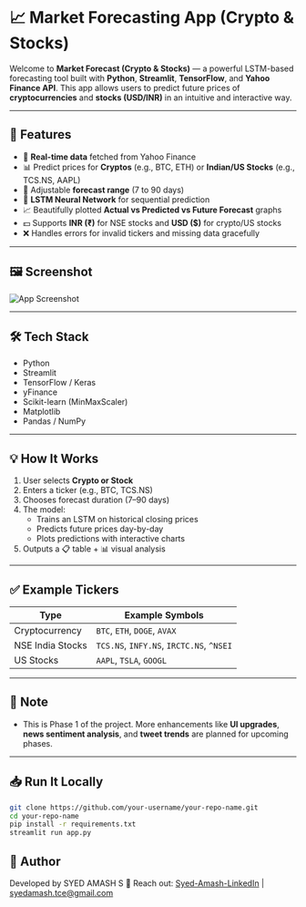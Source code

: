 # 📈 Market Forecasting App (Crypto & Stocks)

Welcome to **Market Forecast (Crypto & Stocks)** — a powerful LSTM-based forecasting tool built with **Python**, **Streamlit**, **TensorFlow**, and **Yahoo Finance API**. This app allows users to predict future prices of **cryptocurrencies** and **stocks (USD/INR)** in an intuitive and interactive way.

---

## 🚀 Features

- 🔄 **Real-time data** fetched from Yahoo Finance
- 📊 Predict prices for **Cryptos** (e.g., BTC, ETH) or **Indian/US Stocks** (e.g., TCS.NS, AAPL)
- 📅 Adjustable **forecast range** (7 to 90 days)
- 🧠 **LSTM Neural Network** for sequential prediction
- 📈 Beautifully plotted **Actual vs Predicted vs Future Forecast** graphs
- 💵 Supports **INR (₹)** for NSE stocks and **USD ($)** for crypto/US stocks
- ❌ Handles errors for invalid tickers and missing data gracefully

---

## 🖼️ Screenshot

![App Screenshot](https://via.placeholder.com/1000x400?text=Screenshot+coming+soon)

---

## 🛠️ Tech Stack

- Python
- Streamlit
- TensorFlow / Keras
- yFinance
- Scikit-learn (MinMaxScaler)
- Matplotlib
- Pandas / NumPy

---

## 💡 How It Works

1. User selects **Crypto or Stock**
2. Enters a ticker (e.g., BTC, TCS.NS)
3. Chooses forecast duration (7–90 days)
4. The model:
   - Trains an LSTM on historical closing prices
   - Predicts future prices day-by-day
   - Plots predictions with interactive charts
5. Outputs a 📋 table + 📊 visual analysis

---

## ✅ Example Tickers

| Type | Example Symbols |
|------|-----------------|
| Cryptocurrency | `BTC`, `ETH`, `DOGE`, `AVAX` |
| NSE India Stocks | `TCS.NS`, `INFY.NS`, `IRCTC.NS`, `^NSEI` |
| US Stocks | `AAPL`, `TSLA`, `GOOGL` |

---

## 📌 Note

- This is Phase 1 of the project. More enhancements like **UI upgrades**, **news sentiment analysis**, and **tweet trends** are planned for upcoming phases.

---

## 📥 Run It Locally

```bash
git clone https://github.com/your-username/your-repo-name.git
cd your-repo-name
pip install -r requirements.txt
streamlit run app.py

```

## 🙌 Author

Developed by SYED AMASH S
📧 Reach out: [Syed-Amash-LinkedIn](www.linkedin.com/in/syed-amash-s-457580356) | syedamash.tce@gmail.com
